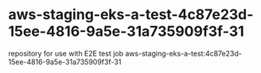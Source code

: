 # aws-staging-eks-a-test-4c87e23d-15ee-4816-9a5e-31a735909f3f-31
repository for use with E2E test job aws-staging-eks-a-test:4c87e23d-15ee-4816-9a5e-31a735909f3f-31
